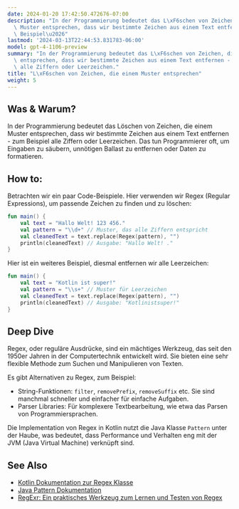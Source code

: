 ```yaml
---
date: 2024-01-20 17:42:50.472676-07:00
description: "In der Programmierung bedeutet das L\xF6schen von Zeichen, die einem\
  \ Muster entsprechen, dass wir bestimmte Zeichen aus einem Text entfernen - zum\
  \ Beispiel\u2026"
lastmod: '2024-03-13T22:44:53.831783-06:00'
model: gpt-4-1106-preview
summary: "In der Programmierung bedeutet das L\xF6schen von Zeichen, die einem Muster\
  \ entsprechen, dass wir bestimmte Zeichen aus einem Text entfernen - zum Beispiel\
  \ alle Ziffern oder Leerzeichen."
title: "L\xF6schen von Zeichen, die einem Muster entsprechen"
weight: 5
---
```


## Was & Warum?
In der Programmierung bedeutet das Löschen von Zeichen, die einem Muster entsprechen, dass wir bestimmte Zeichen aus einem Text entfernen - zum Beispiel alle Ziffern oder Leerzeichen. Das tun Programmierer oft, um Eingaben zu säubern, unnötigen Ballast zu entfernen oder Daten zu formatieren.

## How to:
Betrachten wir ein paar Code-Beispiele. Hier verwenden wir Regex (Regular Expressions), um passende Zeichen zu finden und zu löschen:

```Kotlin
fun main() {
    val text = "Hallo Welt! 123 456."
    val pattern = "\\d+" // Muster, das alle Ziffern entspricht
    val cleanedText = text.replace(Regex(pattern), "")
    println(cleanedText) // Ausgabe: "Hallo Welt! ."
}
```

Hier ist ein weiteres Beispiel, diesmal entfernen wir alle Leerzeichen:

```Kotlin
fun main() {
    val text = "Kotlin ist super!"
    val pattern = "\\s+" // Muster für Leerzeichen
    val cleanedText = text.replace(Regex(pattern), "")
    println(cleanedText) // Ausgabe: "Kotlinistsuper!"
}
```

## Deep Dive
Regex, oder reguläre Ausdrücke, sind ein mächtiges Werkzeug, das seit den 1950er Jahren in der Computertechnik entwickelt wird. Sie bieten eine sehr flexible Methode zum Suchen und Manipulieren von Texten.

Es gibt Alternativen zu Regex, zum Beispiel:

- String-Funktionen: `filter`, `removePrefix`, `removeSuffix` etc. Sie sind manchmal schneller und einfacher für einfache Aufgaben.
- Parser Libraries: Für komplexere Textbearbeitung, wie etwa das Parsen von Programmiersprachen.

Die Implementation von Regex in Kotlin nutzt die Java Klasse `Pattern` unter der Haube, was bedeutet, dass Performance und Verhalten eng mit der JVM (Java Virtual Machine) verknüpft sind.

## See Also

- [Kotlin Dokumentation zur Regex Klasse](https://kotlinlang.org/api/latest/jvm/stdlib/kotlin.text/-regex/)
- [Java Pattern Dokumentation](https://docs.oracle.com/javase/8/docs/api/java/util/regex/Pattern.html)
- [RegExr: Ein praktisches Werkzeug zum Lernen und Testen von Regex](https://regexr.com/)
